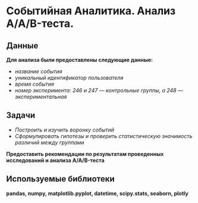 # Cобытийная Аналитика. Анализ A/A/B-теста.

## Данные

**Для анализа были предоставлены следующие данные:**
+ *название события*
+ *уникальный идентификатор пользователя*
+ *время события*
+ *номер эксперимента: 246 и 247 — контрольные группы, а 248 — экспериментальная*

## Задачи
+ *Построить и изучить воронку событий*
+ *Сформулировать гипотезы и проверить статистическую значимость различий между группами*

**Предоставить рекомендации по результатам проведенных исследований и анализа A/A/B-теста**
       

## Используемые библиотеки

**pandas, numpy, matplotlib.pyplot, datetime, scipy.stats, seaborn, plotly**